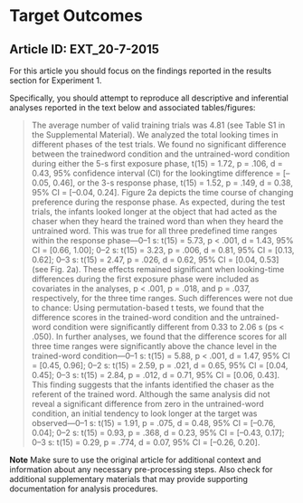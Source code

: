 # Target Outcomes
## Article ID: EXT_20-7-2015

For this article you should focus on the findings reported in the results section for Experiment 1.

Specifically, you should attempt to reproduce all descriptive and inferential analyses reported in the text below and associated tables/figures:

> The average number of valid training trials was 4.81 (seeTable S1 in the Supplemental Material). We analyzed thetotal looking times in different phases of the test trials.We found no significant difference between the trainedwordcondition and the untrained-word condition duringeither the 5-s first exposure phase, t(15) = 1.72, p = .106,d = 0.43, 95% confidence interval (CI) for the lookingtimedifference = [–0.05, 0.46], or the 3-s response phase,t(15) = 1.52, p = .149, d = 0.38, 95% CI = [–0.04, 0.24].Figure 2a depicts the time course of changing preferenceduring the response phase. As expected, during thetest trials, the infants looked longer at the object that hadacted as the chaser when they heard the trained wordthan when they heard the untrained word. This was truefor all three predefined time ranges within the responsephase—0–1 s: t(15) = 5.73, p < .001, d = 1.43, 95% CI =[0.66, 1.00]; 0–2 s: t(15) = 3.23, p = .006, d = 0.81, 95%CI = [0.13, 0.62]; 0–3 s: t(15) = 2.47, p = .026, d = 0.62,95% CI = [0.04, 0.53] (see Fig. 2a). These effects remainedsignificant when looking-time differences during the firstexposure phase were included as covariates in the analyses,p < .001, p = .018, and p = .037, respectively, for thethree time ranges. Such differences were not due tochance: Using permutation-based t tests, we found thatthe difference scores in the trained-word condition andthe untrained-word condition were significantly differentfrom 0.33 to 2.06 s (ps < .050).In further analyses, we found that the difference scoresfor all three time ranges were significantly above thechance level in the trained-word condition—0–1 s: t(15) =5.88, p < .001, d = 1.47, 95% CI = [0.45, 0.96]; 0–2 s:t(15) = 2.59, p = .021, d = 0.65, 95% CI = [0.04, 0.45];0–3 s: t(15) = 2.84, p = .012, d = 0.71, 95% CI = [0.06,0.43]. This finding suggests that the infants identified thechaser as the referent of the trained word. Although thesame analysis did not reveal a significant difference fromzero in the untrained-word condition, an initial tendencyto look longer at the target was observed—0–1 s: t(15) =1.91, p = .075, d = 0.48, 95% CI = [–0.76, 0.04]; 0–2 s:t(15) = 0.93, p = .368, d = 0.23, 95% CI = [–0.43, 0.17];0–3 s: t(15) = 0.29, p = .774, d = 0.07, 95% CI = [–0.26,0.20].

**Note**
Make sure to use the original article for additional context and information about any necessary pre-processing steps. Also check for additional supplementary materials that may provide supporting documentation for analysis procedures.
